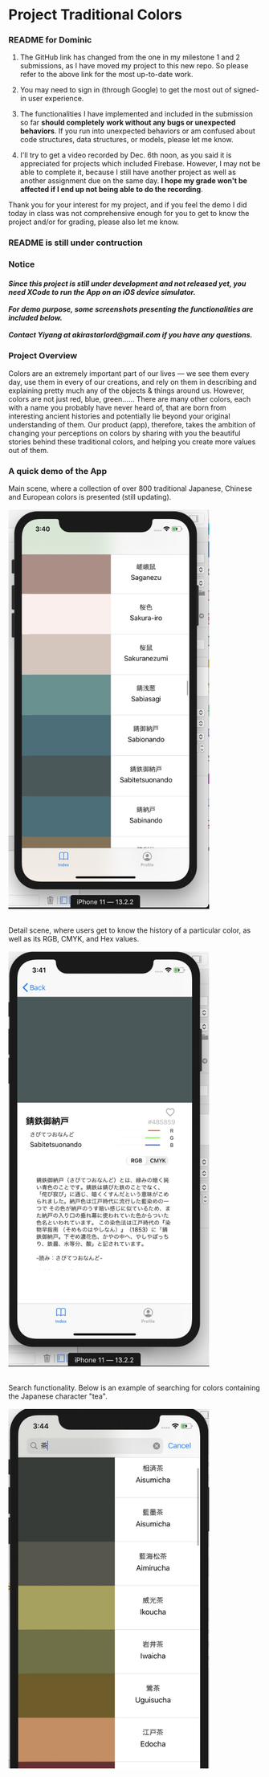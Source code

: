 # Project Traditional Colors

<h3>README for Dominic</h3>

1. The GitHub link has changed from the one in my milestone 1 and 2 submissions, as I have moved my project to this new repo. So please refer to the above link for the most up-to-date work.

2. You may need to sign in (through Google) to get the most out of signed-in user experience.

3. The functionalities I have implemented and included in the submission so far <b>should completely work without any bugs or unexpected behaviors</b>. If you run into unexpected behaviors or am confused about code structures, data structures, or models, please let me know.

4. I'll try to get a video recorded by Dec. 6th noon, as you said it is appreciated for projects which included Firebase. However, I may not be able to complete it, because I still have another project as well as another assignment due on the same day. <b>I hope my grade won't be affected if I end up not being able to do the recording</b>.

Thank you for your interest for my project, and if you feel the demo I did today in class was not comprehensive enough for you to get to know the project and/or for grading, please also let me know.


<h3>README is still under contruction</h3>

<h3>Notice</h3>
<h5>Since this project is still under development and not released yet, you need XCode to run the App on an iOS device simulator.</br></br>
For demo purpose, some screenshots presenting the functionalities are included below.</br></br>
Contact Yiyang at akirastarlord@gmail.com if you have any questions.</h4>

<h3>Project Overview</h3>

Colors are an extremely important part of our lives — we see them every day, use them in every of our creations, and rely on them in describing and explaining pretty much any of the objects & things around us. However, colors are not just red, blue, green…… There are many other colors, each with a name you probably have never heard of, that are born from interesting ancient histories and potentially lie beyond your original understanding of them. Our product (app), therefore, takes the ambition of changing your perceptions on colors by sharing with you the beautiful stories behind these traditional colors, and helping you create more values out of them.

<h3>A quick demo of the App</h3>

Main scene, where a collection of over 800 traditional Japanese, Chinese and European colors is presented (still updating).
</br></br>
<img src="demo%20images/app%20demo%20main%20view.jpg?raw=true" width="400">
</br></br>

Detail scene, where users get to know the history of a particular color, as well as its RGB, CMYK, and Hex values.
</br></br>
<img src="demo%20images/app%20demo%20detail%20view.jpg?raw=true" width="400">
</br></br>

Search functionality. Below is an example of searching for colors containing the Japanese character "tea".
</br></br>
<img src="demo%20images/app%20demo%20search%20function.jpg?raw=true" width="400">
